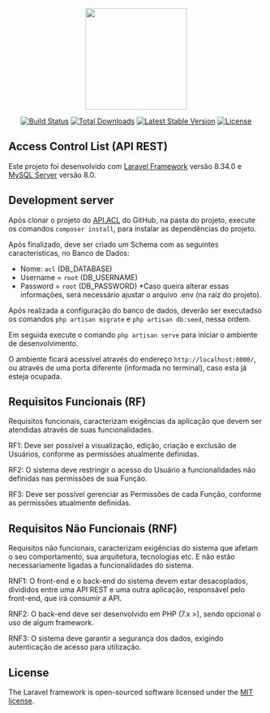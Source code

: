<p align="center"><a href="https://laravel.com" target="_blank"><img src="https://raw.githubusercontent.com/laravel/art/master/logo-lockup/5%20SVG/2%20CMYK/1%20Full%20Color/laravel-logolockup-cmyk-red.svg" width="200"></a></p>

<p align="center">
<a href="https://travis-ci.org/laravel/framework"><img src="https://travis-ci.org/laravel/framework.svg" alt="Build Status"></a>
<a href="https://packagist.org/packages/laravel/framework"><img src="https://img.shields.io/packagist/dt/laravel/framework" alt="Total Downloads"></a>
<a href="https://packagist.org/packages/laravel/framework"><img src="https://img.shields.io/packagist/v/laravel/framework" alt="Latest Stable Version"></a>
<a href="https://packagist.org/packages/laravel/framework"><img src="https://img.shields.io/packagist/l/laravel/framework" alt="License"></a>
</p>

## Access Control List (API REST)

Este projeto foi desenvolvido com [Laravel Framework](https://laravel.com) versão 8.34.0 e [MySQL Server](https://www.mysql.com/) versão 8.0.

## Development server

Após clonar o projeto do [API.ACL](https://github.com/flailton/api.acl) do GitHub, na pasta do projeto, execute os comandos `composer install`, para instalar as dependências do projeto. 

Após finalizado, deve ser criado um Schema com as seguintes características, no Banco de Dados:
- Nome: `acl` (DB_DATABASE)
- Username = `root` (DB_USERNAME)
- Password = `root` (DB_PASSWORD)
*Caso queira alterar essas informações, será necessário ajustar o arquivo .env (na raíz do projeto).

Após realizada a configuração do banco de dados, deverão ser executadso os comandos `php artisan migrate` e `php artisan db:seed`, nessa ordem.

Em seguida execute o comando `php artisan serve` para iniciar o ambiente de desenvolvimento. 

O ambiente ficará acessível através do endereço `http://localhost:8000/`, ou através de uma porta diferente (informada no terminal), caso esta já esteja ocupada.

## Requisitos Funcionais (RF)

Requisitos funcionais, caracterizam exigências da aplicação que devem ser atendidas através de suas funcionalidades.

RF1: Deve ser possível a visualização, edição, criação e exclusão de Usuários, conforme as permissões atualmente definidas.

RF2: O sistema deve restringir o acesso do Usuário a funcionalidades não definidas nas permissões de sua Função.

RF3: Deve ser possível gerenciar as Permissões de cada Função, conforme as permissões atualmente definidas.

## Requisitos Não Funcionais (RNF)

Requisitos não funcionais, caracterizam exigências do sistema que afetam o seu comportamento, sua arquitetura, tecnologias etc. E não estão necessariamente ligadas a funcionalidades do sistema.

RNF1: O front-end e o back-end do sistema devem estar desacoplados, divididos entre uma API REST e uma outra aplicação, responsável pelo front-end, que irá consumir a API.

RNF2: O back-end deve ser desenvolvido em PHP (7.x >), sendo opcional o uso de algum framework.

RNF3: O sistema deve garantir a segurança dos dados, exigindo autenticação de acesso para utilização.

## License

The Laravel framework is open-sourced software licensed under the [MIT license](https://opensource.org/licenses/MIT).
